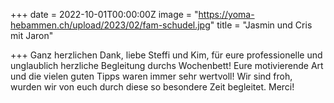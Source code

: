 +++
date = 2022-10-01T00:00:00Z
image = "https://yoma-hebammen.ch/upload/2023/02/fam-schudel.jpg"
title = "Jasmin und Cris mit Jaron"

+++
Ganz herzlichen Dank, liebe Steffi und Kim, für eure professionelle und unglaublich herzliche Begleitung durchs Wochenbett! Eure motivierende Art und die vielen guten Tipps waren immer sehr wertvoll! Wir sind froh, wurden wir von euch durch diese so besondere Zeit begleitet. Merci!